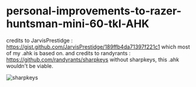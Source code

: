 # personal-improvements-to-razer-huntsman-mini-60-tkl-AHK
credits to JarvisPrestidge : https://gist.github.com/JarvisPrestidge/189ffb4da71397f221c1
which most of my .ahk is based on.
and credits to randyrants : https://github.com/randyrants/sharpkeys
without sharpkeys, this .ahk wouldn't be viable.


![sharpkeys](https://cdn.discordapp.com/attachments/144916859831975936/912994424424898620/unknown.png)
